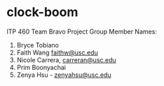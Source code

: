# clock-boom
ITP 460 Team Bravo Project
Group Member Names:
1. Bryce Tobiano
2. Faith Wang faithw@usc.edu
3. Nicole Carrera, carreran@usc.edu
4. Prim Boonyachai 
5. Zenya Hsu - zenyahsu@usc.edu
